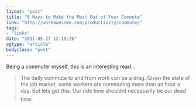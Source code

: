 ```yaml
---
layout: "post"
title: "6 Ways to Make the Most Out of Your Commute"
link: "http://workawesome.com/productivity/commute/"
tags: 
- "links"
date: "2011-05-27 12:10:26"
ogtype: "article"
bodyclass: "post"
---
```


Being a commuter myself, this is an interesting read…

> The daily commute to and from work can be a drag. Given the state of the job market, some workers are commuting more than an hour a day. But lets get this: Our ride time shouldnt necessarily be our dead time.
